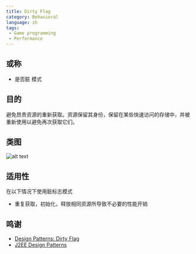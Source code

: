 ```yaml
---
title: Dirty Flag
category: Behavioral
language: zh
tags:
 - Game programming
 - Performance
---
```


## 或称
* 是否脏 模式

## 目的
避免昂贵资源的重新获取。资源保留其身份，保留在某些快速访问的存储中，并被重新使用以避免再次获取它们。

## 类图
![alt text](../../../dirty-flag/etc/dirty-flag.png "Dirty Flag")

## 适用性
在以下情况下使用脏标志模式

* 重复获取，初始化，释放相同资源所导致不必要的性能开销

## 鸣谢

* [Design Patterns: Dirty Flag](https://www.takeupcode.com/podcast/89-design-patterns-dirty-flag/)
* [J2EE Design Patterns](https://www.amazon.com/gp/product/0596004273/ref=as_li_tl?ie=UTF8&camp=1789&creative=9325&creativeASIN=0596004273&linkCode=as2&tag=javadesignpat-20&linkId=48d37c67fb3d845b802fa9b619ad8f31)
